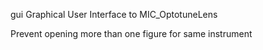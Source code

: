 
gui Graphical User Interface to MIC_OptotuneLens

Prevent opening more than one figure for same instrument
